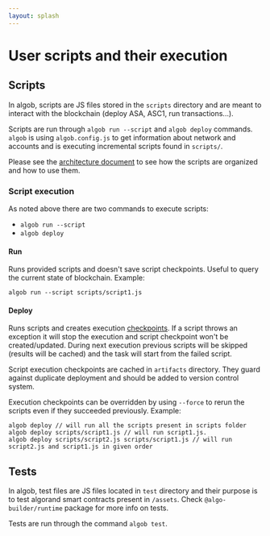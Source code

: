 ```yaml
---
layout: splash
---
```


# User scripts and their execution

## Scripts

In algob, scripts are JS files stored in the `scripts` directory and are meant to interact with the blockchain (deploy ASA, ASC1, run transactions...).

Scripts are run through `algob run --script` and `algob deploy` commands. `algob` is using `algob.config.js` to get information about network and accounts and is executing incremental scripts found in `scripts/`.

Please see the [architecture document](https://paper.dropbox.com/published/Algorand-builder-specs--A7njBF~7_VHYy0l3m3RAKgYVBg-c4ycJtlcmEaRIbptAPqNYS6#:h2=Scripts) to see how the scripts are organized and how to use them.

### Script execution

As noted above there are two commands to execute scripts:

- `algob run --script`
- `algob deploy`

#### Run

Runs provided scripts and doesn't save script checkpoints.
Useful to query the current state of blockchain.
Example:

    algob run --script scripts/script1.js

#### Deploy

Runs scripts and creates execution [checkpoints](https://scale-it.github.io/algo-builder/guide/execution-checkpoints.html).
If a script throws an exception it will stop the execution and script checkpoint won't be created/updated.
During next execution previous scripts will be skipped (results will be cached) and the task will start from the failed script.

Script execution checkpoints are cached in `artifacts` directory.
They guard against duplicate deployment and should be added to version control system.

Execution checkpoints can be overridden by using `--force` to rerun the scripts even if they succeeded previously.
Example:

    algob deploy // will run all the scripts present in scripts folder
    algob deploy scripts/script1.js // will run script1.js.
    algob deploy scripts/script2.js scripts/script1.js // will run script2.js and script1.js in given order

## Tests

In algob, test files are JS files located in `test` directory and their purpose is to test algorand smart contracts present in `/assets`. Check `@algo-builder/runtime` package for more info on tests.

Tests are run through the command `algob test`.
